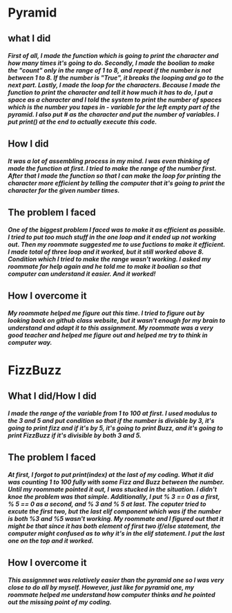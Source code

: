 # Pyramid
## what I did
##### First of all, I made the function which is going to print the character and how many times it's going to do. Secondly, I made the boolian to make the "count" only in the range of 1 to 8, and repeat if the number is not between 1 to 8. If the number is "True", it breaks the looping and go to the next part. Lastly, I made the loop for the characters. Because I made the function to print the character and tell it how much it has to do, I put a space as a character and I told the system to print the number of spaces which is the number you tapes in - variable for the left empty part of the pyramid. I also put # as the character and put the number of variables. I put print() at the end to actually execute this code.

## How I did
##### It was a lot of assembling process in my mind. I was even thinking of made the function at first. I tried to make the range of the number first. After that I made the function so that I can make the loop for printing the character more efficient by telling the computer that it's going to print the character for the given number times.

## The problem I faced
##### One of the biggest problem I faced was to make it as efficient as possible. I tried to put too much stuff in the one loop and it ended up not working out. Then my roommate suggested me to use fuctions to make it efficient. I made total of three loop and it worked, but it still worked above 8. Condition which I tried to make the range wasn't working. I asked my roommate for help again and he told me to make it boolian so that computer can understand it easier. And it worked!

## How I overcome it
##### My roommate helped me figure out this time. I tried to figure out by looking back on github class website, but it wasn't enough for my brain to understand and adapt it to this assignment. My roommate was a very good teacher and helped me figure out and helped me try to think in computer way.

# FizzBuzz
## What I did/How I did
##### I made the range of the variable from 1 to 100 at first. I used modulus to the 3 and 5 and put condition so that if the number is divisble by 3, it's going to print fizz and if it's by 5, it's going to print Buzz, and it's going to print FizzBuzz if it's divisible by both 3 and 5.

## The problem I faced
##### At first, I forgot to put print(index) at the last of my coding. What it did was counting 1 to 100 fully with some Fizz and Buzz between the number. Until my roommate pointed it out, I was stucked in the situation. I didn't knoe the problem was that simple. Additionally, I put % 3 == 0 as a first, % 5 == 0 as a second, and % 3 and % 5 at last. The coputer tried to excute the first two, but the last elif component which was if the number is both %3 and %5 wasn't working. My roommate and I figured out that it might be that since it has both element of first two if/else statement, the computer might confused as to why it's in the elif statement. I put the last one on the top and it worked.

## How I overcome it
##### This assignmnet was relatively easier than the pyramid one so I was very close to do all by myself. However, just like for pyramid one, my roommate helped me understand how computer thinks and he pointed out the missing point of my coding.  
